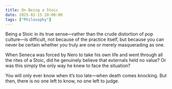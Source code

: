 ```yaml
---
title: On Being a Stoic
date: 2025-02-15 20:00:00
tags: ["Philosophy"]
---
```


Being a Stoic in its true sense—rather than the crude distortion of pop culture—is difficult, not because of the practice itself, but because you can never be certain whether you truly are one or merely masquerading as one.  

When Seneca was forced by Nero to take his own life and went through all the rites of a Stoic, did he genuinely believe that externals held no value? Or was this simply the only way he knew to face the situation?  

You will only ever know when it’s too late—when death comes knocking. But then, there is no one left to know, no one left to judge.  
